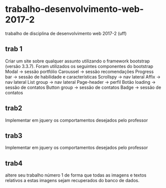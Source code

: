 # trabalho-desenvolvimento-web-2017-2
trabalho de disciplina de desenvolvimento web 2017-2 (uff)
## trab 1
Criar um site sobre qualquer assunto utilizando o framework bootstrap (versão 3.3.7).
Foram utilizados os seguintes componentes do bootstrap
Modal -> sessão portfólio
Caroussel -> sessão recomendações
Progress bar -> sessão de habilidade e características
Scrollspy ->  nav lateral
Affix -> nav lateral
List group -> nav lateral
Page-header -> perfil
Botão loading -> sessão de contatos
Button group -> sessão de contatos
Badge -> sessão de contatos
## trab2
Implementar em jquery os comportamentos desejados pelo professor
## trab3
Implementar em jquery os comportamentos desejados pelo professor
## trab4
altere seu trabalho número 1 de forma que todas as imagens e textos relativos a estas imagens sejam recuperados do banco de dados.  
  

